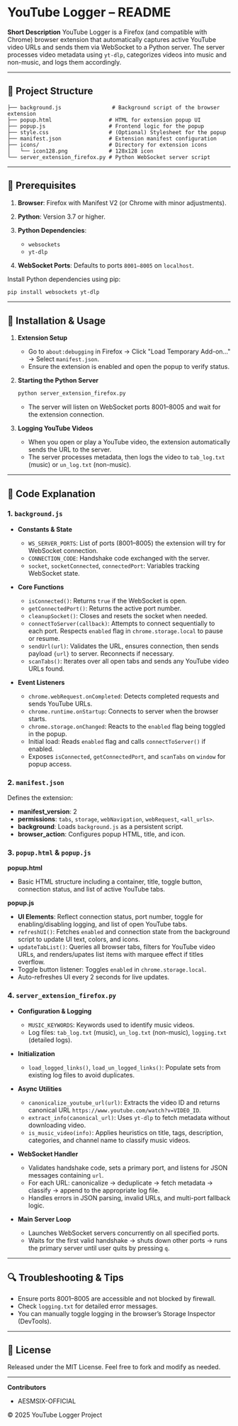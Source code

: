 # YouTube Logger – README

**Short Description**
YouTube Logger is a Firefox (and compatible with Chrome) browser extension that automatically captures active YouTube video URLs and sends them via WebSocket to a Python server. The server processes video metadata using `yt-dlp`, categorizes videos into music and non-music, and logs them accordingly.

---

## 📁 Project Structure

```
├── background.js                # Background script of the browser extension
├── popup.html                  # HTML for extension popup UI
├── popup.js                    # Frontend logic for the popup
├── style.css                   # (Optional) Stylesheet for the popup
├── manifest.json               # Extension manifest configuration
├── icons/                      # Directory for extension icons
│   └── icon128.png             # 128x128 icon
└── server_extension_firefox.py # Python WebSocket server script
```

---

## 🔧 Prerequisites

1. **Browser**: Firefox with Manifest V2 (or Chrome with minor adjustments).
2. **Python**: Version 3.7 or higher.
3. **Python Dependencies**:

   * `websockets`
   * `yt-dlp`
4. **WebSocket Ports**: Defaults to ports `8001–8005` on `localhost`.

Install Python dependencies using pip:

```bash
pip install websockets yt-dlp
```

---

## 🚀 Installation & Usage

1. **Extension Setup**

   * Go to `about:debugging` in Firefox → Click "Load Temporary Add-on..." → Select `manifest.json`.
   * Ensure the extension is enabled and open the popup to verify status.

2. **Starting the Python Server**

   ```bash
   python server_extension_firefox.py
   ```

   * The server will listen on WebSocket ports 8001–8005 and wait for the extension connection.

3. **Logging YouTube Videos**

   * When you open or play a YouTube video, the extension automatically sends the URL to the server.
   * The server processes metadata, then logs the video to `tab_log.txt` (music) or `un_log.txt` (non-music).

---

## 📜 Code Explanation

### 1. `background.js`

* **Constants & State**

  * `WS_SERVER_PORTS`: List of ports (8001–8005) the extension will try for WebSocket connection.
  * `CONNECTION_CODE`: Handshake code exchanged with the server.
  * `socket`, `socketConnected`, `connectedPort`: Variables tracking WebSocket state.

* **Core Functions**

  * `isConnected()`: Returns `true` if the WebSocket is open.
  * `getConnectedPort()`: Returns the active port number.
  * `cleanupSocket()`: Closes and resets the socket when needed.
  * `connectToServer(callback)`: Attempts to connect sequentially to each port. Respects `enabled` flag in `chrome.storage.local` to pause or resume.
  * `sendUrl(url)`: Validates the URL, ensures connection, then sends payload `{url}` to server. Reconnects if necessary.
  * `scanTabs()`: Iterates over all open tabs and sends any YouTube video URLs found.

* **Event Listeners**

  * `chrome.webRequest.onCompleted`: Detects completed requests and sends YouTube URLs.
  * `chrome.runtime.onStartup`: Connects to server when the browser starts.
  * `chrome.storage.onChanged`: Reacts to the `enabled` flag being toggled in the popup.
  * Initial load: Reads `enabled` flag and calls `connectToServer()` if enabled.
  * Exposes `isConnected`, `getConnectedPort`, and `scanTabs` on `window` for popup access.

### 2. `manifest.json`

Defines the extension:

* **manifest\_version**: 2
* **permissions**: `tabs`, `storage`, `webNavigation`, `webRequest`, `<all_urls>`.
* **background**: Loads `background.js` as a persistent script.
* **browser\_action**: Configures popup HTML, title, and icon.

### 3. `popup.html` & `popup.js`

**popup.html**

* Basic HTML structure including a container, title, toggle button, connection status, and list of active YouTube tabs.

**popup.js**

* **UI Elements**: Reflect connection status, port number, toggle for enabling/disabling logging, and list of open YouTube tabs.
* `refreshUI()`: Fetches `enabled` and connection state from the background script to update UI text, colors, and icons.
* `updateTabList()`: Queries all browser tabs, filters for YouTube video URLs, and renders/upates list items with marquee effect if titles overflow.
* Toggle button listener: Toggles `enabled` in `chrome.storage.local`.
* Auto-refreshes UI every 2 seconds for live updates.

### 4. `server_extension_firefox.py`

* **Configuration & Logging**

  * `MUSIC_KEYWORDS`: Keywords used to identify music videos.
  * Log files: `tab_log.txt` (music), `un_log.txt` (non-music), `logging.txt` (detailed logs).

* **Initialization**

  * `load_logged_links()`, `load_un_logged_links()`: Populate sets from existing log files to avoid duplicates.

* **Async Utilities**

  * `canonicalize_youtube_url(url)`: Extracts the video ID and returns canonical URL `https://www.youtube.com/watch?v=VIDEO_ID`.
  * `extract_info(canonical_url)`: Uses `yt-dlp` to fetch metadata without downloading video.
  * `is_music_video(info)`: Applies heuristics on title, tags, description, categories, and channel name to classify music videos.

* **WebSocket Handler**

  * Validates handshake code, sets a primary port, and listens for JSON messages containing `url`.
  * For each URL: canonicalize → deduplicate → fetch metadata → classify → append to the appropriate log file.
  * Handles errors in JSON parsing, invalid URLs, and multi-port fallback logic.

* **Main Server Loop**

  * Launches WebSocket servers concurrently on all specified ports.
  * Waits for the first valid handshake → shuts down other ports → runs the primary server until user quits by pressing `q`.

---

## 🔍 Troubleshooting & Tips

* Ensure ports 8001–8005 are accessible and not blocked by firewall.
* Check `logging.txt` for detailed error messages.
* You can manually toggle logging in the browser’s Storage Inspector (DevTools).

---

## 📄 License

Released under the MIT License. Feel free to fork and modify as needed.

---

**Contributors**

* AESMSIX-OFFICIAL

© 2025 YouTube Logger Project
